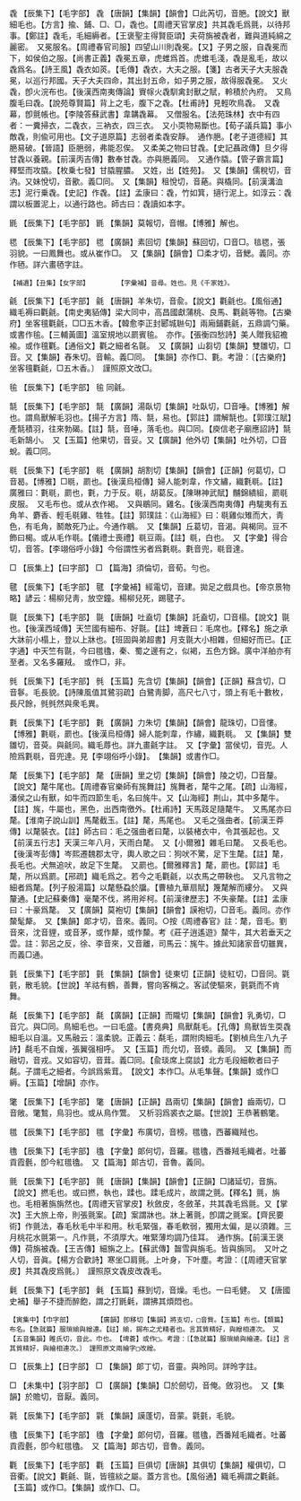 <!-- { "loadSidebar": true } -->
毳	【辰集下】【毛字部】	毳	【唐韻】【集韻】【韻會】□此芮切，音脃。【說文】獸細毛也。【方言】揄、鋪、□、□，毳也。【周禮天官掌皮】共其毳毛爲氈，以待邦事。【鄭註】毳毛，毛細縟者。【王褒聖主得賢臣頌】夫荷旃被毳者，難與道純綿之麗密。　又冕服名。【周禮春官司服】四望山川則毳冕。【又】子男之服，自毳冕而下，如侯伯之服。【尚書正義】毳冕五章，虎蜼爲首。虎蜼毛淺，毳是亂毛，故以毳爲名。【詩王風】毳衣如菼。【毛傳】毳衣，大夫之服。【箋】古者天子大夫服毳冕，以巡行邦國。天子大夫四命，其出封五命，如子男之服，故得服毳冕。　又火毳，卽火浣布也。【後漢西南夷傳論】賨幏火毳馴禽封獸之賦，軨積於內府。　又鳥腹毛曰毳。【說苑尊賢篇】背上之毛，腹下之毳。【杜甫詩】見輕吹鳥毳。　又毳幕，卽氈帳也。【李陵答蘇武書】韋韝毳幕。　又僧服名。【法苑珠林】衣中有四者：一糞掃衣，二毳衣，三衲衣，四三衣。　又小耎物易斷也。【荀子議兵篇】事小敵毳，則偸可用也。【文子道原篇】志弱者柔毳安靜。　通作脃。【老子道德經】其脃易破。【晉語】臣脃弱，弗能忍俟。　又柔美之物曰甘毳。【史記聶政傳】旦夕得甘毳以養親。【前漢丙吉傳】數奉甘毳。亦與脃義同。　又通作膬。【管子霸言篇】釋堅而攻膬。【枚乗七發】甘膬腥膿。　又姓，出【姓苑】。　又【集韻】儒稅切，音汭。又妹悅切，音歠。義□同。　又【集韻】租悅切，音蕝。與橇同。【前漢溝洫志】泥行乗毳。【史記】作毳。【註】孟康曰：毳，竹如箕，擿行泥上。如淳云：毳謂以板置泥上，以通行路也。師古曰：毳讀如本字。

毷	【辰集下】【毛字部】	毷	【集韻】莫報切，音帽。【博雅】解也。

毸	【辰集下】【毛字部】	毸	【廣韻】素回切【集韻】蘇回切，□音□。毰毸，張羽貌。一曰鳳舞也。或从崔作□。　又【集韻】【韻會】□柔才切，音鰓。義同。亦作毢。詳六畫毢字註。

	【補遺】【丑集】【女字部】		【字彙補】音尋。姓也。見《千家姓》。

毹	【辰集下】【毛字部】	毹	【唐韻】羊朱切，音兪。【說文】氍毹也。【風俗通】織毛褥曰氍毹。【南史夷貊傳】梁大同中，高昌國獻蒲桃、良馬、氍毹等物。【古樂府】坐客氊氍毹，□□五木香。【韓愈李正封郾城聮句】兩廂鋪氍毹，五鼎調勺藥。　或書作毺。【三輔黃圖】溫室規地以罽賓毺。　亦作。【張衡四愁詩】美人贈我貂襜褕。或作氊氍。【通俗文】氍之細者名毾。　又【廣韻】山芻切【集韻】雙雛切，□音。又【集韻】舂朱切。音輸。義□同。　【集韻】亦作□、氀。考證：〔【古樂府】坐客氊氍毹，□五木香。〕　謹照原文改□。 

毺	【辰集下】【毛字部】	毺	同毹。

毻	【辰集下】【毛字部】	毻	【廣韻】湯臥切【集韻】吐臥切，□音唾。【博雅】解也。謂鳥獸解毛羽也。【揚子方言】隋、毻，易也。【郭註】謂解毻也。【郭璞江賦】產毻積羽，往來勃碣。【註】毻，音唾，落毛也。與□同。【庾信老子廟應詔詩】毻毛新鵠小。　又【玉篇】他果切，音妥。又【廣韻】他外切【集韻】吐外切，□音蛻。義□同。

毼	【辰集下】【毛字部】	毼	【廣韻】胡割切【集韻】【韻會】【正韻】何葛切，□音曷。【博雅】□毼，罽也。【後漢烏桓傳】婦人能刺韋，作文繡，織氀毼。【註】廣雅曰：氀毼，罽也，氀，力于反。毼，胡葛反。【陳琳神武賦】黼錦繢組，罽毼皮服。　又毛布也。或从衣作褐。　又與鶡同。雞名。【後漢西南夷傳】冉駹夷有五角羊、麝香、輕毛毼雞、牲牲。【註】郭璞註：《山海經》曰：毼雞似雉而大，靑色，有毛角，鬭敵死乃止。今通作鶡。　又【集韻】丘葛切，音渴。與楬同。豆不飾曰楬。或从毛作毼。【儀禮士喪禮】毼豆兩。【註】毼，白也。　又【字彙】得合切，音答。【李翊俗呼小錄】今俗謂性劣者爲氀毼。氀音兜，毼音達。

□	【辰集上】【曰字部】	□	【篇海】須倫切，音荀。勻也。

毽	【辰集下】【毛字部】	毽	【字彙補】經電切，音建。拋足之戲具也。【帝京景物略】諺云：楊柳兒靑，放空鐘。楊柳兒死，踢毽子。

毾	【辰集下】【毛字部】	毾	【唐韻】吐盍切【集韻】託盍切，□音榻。【說文】毾也。【後漢西域傳】天竺國有細布、好毾。【註】埤蒼曰：毛席也。【釋名】施之承大牀前小榻上，登以上牀也。【班固與弟超書】月支毾大小相雜，但細好而已。【正字通】中天竺有毾，今曰氆氌，秦、蜀之邊有之，似褐，五色方錦。廣中洋舶亦有至者。又名多羅羢。　或作□，非。

毿	【辰集下】【毛字部】	毿	【玉篇】先含切【集韻】【韻會】【正韻】蘇含切，□音鬖。毛長貌。【詩陳風值其鷺羽疏】白鷺靑脚，高尺七八寸，頭上有毛十數枚，長尺餘，毿毿然與衆毛異。

氀	【辰集下】【毛字部】	氀	【廣韻】力朱切【集韻】【韻會】龍珠切，□音慺。【博雅】氀毼，罽也。【後漢烏桓傳】婦人能刺韋，作繡，織氀毼。　又【集韻】雙雛切，音萸。與毹同。織毛蓐也。詳九畫毹字註。　又【字彙】當侯切，音兜。人險爲氀毼，音兜達。見【李翊俗呼小錄】。　【集韻】或書作□。

氂	【辰集下】【毛字部】	氂	【唐韻】里之切【集韻】【韻會】陵之切，□音釐。【說文】氂牛尾也。【周禮春官樂師有旄舞註】旄舞者，氂牛之尾。【疏】山海經，潘侯之山有獸，如牛而四節生毛，名曰旄牛。又【山海經】荆山，其中多氂牛。【註】旄，牛屬也，黑色，出西南徼外。【杜甫詩】天馬跂足隨氂牛。　又馬尾亦曰氂。【淮南子說山訓】馬氂截玉。【註】氂，馬尾也。　又毛之强曲者。【前漢王莽傳】以氂裝衣。【註】師古曰：毛之强曲者曰氂，以裝楮衣中，令其張起也。又【前漢五行志】天漢三年八月，天雨白氂。　又【小爾雅】雜毛曰氂。　又長毛也。【後漢岑彭傳】岑熙遷魏郡太守，輿人歌之曰：狗吠不驚，足下生氂。【註】氂，長毛也。犬無追吠，故足下生氂。　又罽也。【爾雅釋言】氂，罽也。【郭註】毛氂，所以爲罽。【郉疏】織毛爲之。若今之毛氍毹，以衣馬之帶鞅也。　又凡言物之細者爲氂。【列子殷湯篇】以氂懸蝨於牖。【曹植九華扇賦】篾氂解而縷分。　又與釐通。【史記蘇秦傳】毫氂不伐，將用斧柯。【前漢律歷志】不失豪氂。【註】孟康曰：十豪爲氂。　又【廣韻】莫袍切【集韻】【韻會】謨袍切，□音毛。義同。亦作斄髦犛。　又【集韻】郞才切，音來。義同。○按《周禮春官》註：氂，音毛。劉音來，沈音貍，或音茅，或作犛，或作斄。考《莊子逍遙遊》斄牛，其大若垂天之雲。註：郭呂之反，徐、李音來，又音離，司馬云：旄牛。據此知諸家音切雖異，而義□通。

氃	【辰集下】【毛字部】	氃	【集韻】【韻會】徒東切【正韻】徒紅切，□音同。氋氃，散毛貌。【世說】羊祜有鶴，善舞，嘗向客稱之。客試使驅來，氃氋而不肯舞。

氄	【辰集下】【毛字部】	氄	【廣韻】【正韻】而隴切【集韻】【韻會】乳勇切，□音宂。與□同。鳥細毛也。一曰毛盛。【書堯典】鳥獸氄毛。【孔傳】鳥獸皆生耎毳細毛以自溫。又馬融云：溫柔貌。正義云：氄毛，謂附肉細毛。【劉楨烏生八九子詩】氄毛不自煖，張翼强相呼。　又【玉篇】而允切，音蝡。義同。　又【集韻】而融切，音戎。又如容切，音茸。義□同。【兪琰席上腐談】北方毛段細軟者曰子氄。子謂毛之細者。今誤爲紫茸。　【說文】本作□。从毛隼聲。【集韻】或作□縟。【玉篇】【增韻】亦作。

氅	【辰集下】【毛字部】	氅	【唐韻】【正韻】昌兩切【集韻】【韻會】齒兩切，□音敞。氅鶖，鳥羽也。或从鳥作鷩。　又析羽爲裘衣之屬。【世說】王恭著鶴氅。

氆	【辰集下】【毛字部】	氆	【字彙】布廣切，音榜。氆氌，西蕃織羢也。

氇	【辰集下】【毛字部】	氌	【字彙】郞何切，音羅。氆氌，西番羢毛織者。吐蕃貢霞氎，卽今紅氆氌。　又【篇海】郞古切，音魯。義同。

氈	【辰集下】【毛字部】	氈	【唐韻】【集韻】【韻會】【正韻】□諸延切，音旃。【說文】撚毛也。或曰撚，執也，蹂也。蹂毛成片，故謂之氈。【釋名】氈，旃也。毛相著旃旃然也。【周禮天官掌皮】秋斂皮，冬斂革，共其毳毛爲氈。又【掌次】王大旅上帝，則張氈案。【疏】案謂牀也。牀上著氈，卽謂之氈案。【齊民要術】作氈法，春毛秋毛中半和用。秋毛緊强，春毛軟弱，獨用太偏，是以須雜。三月桃花水氈第一。凡作氈，不須厚大。唯緊薄均調乃佳耳。　通作旃。【前漢王褒傳】荷旃被毳。【王吉傳】細旃之上。【蘇武傳】齧雪與旃毛。皆與旃同。　又叶之人切，音眞。【楊方合歡詩】寒坐□肩氈。上叶身，下叶塵。考證：〔【周禮天官掌皮】共其毳皮爲氈。〕　謹照原文毳皮改毳毛。 

氉	【辰集下】【毛字部】	氉	【玉篇】蘇到切，音燥。毛也。一曰毛健。　又【唐國史補】舉子不捷而醉飽，謂之打毷氉，謂拂其煩悶也。

	【寅集中】【巾字部】		【廣韻】卽移切【集韻】將支切，□音貲。【玉篇】布也。【類篇】布名。【急就篇】服瑣緰與繒連。【註】緰，錫布之尤精者也。言其質精好，與繒相連次。　又【五音集韻】睢氏切，音此。巾也。　【埤蒼】或作□。考證：〔【急就篇】服瑣緰與繪連。【註】言其質精好，與繪相連次。〕　謹照原文兩繪字□改繒。 

□	【辰集上】【日字部】	□	【集韻】郞丁切，音靈。與昤同。詳昤字註。

□	【未集中】【羽字部】	□	【廣韻】【集韻】□於劒切，音俺。斂羽也。　又【集韻】於贍切，音厭。義同。

氋	【辰集下】【毛字部】	氋	【集韻】謨蓬切，音蒙。氋氃，毛貌。

氌	【辰集下】【毛字部】	氌	【字彙】郞何切，音羅。氆氌，西番羢毛織者。吐蕃貢霞氎，卽今紅氆氌。　又【篇海】郞古切，音魯。義同。

氍	【辰集下】【毛字部】	氍	【玉篇】巨俱切【唐韻】其俱切【集韻】權俱切，□音衢。【說文】氍毹、毾，皆氊緂之屬。蓋方言也。【風俗通】織毛褥謂之氍毹。　【玉篇】或作□。【集韻】或作□、□。

